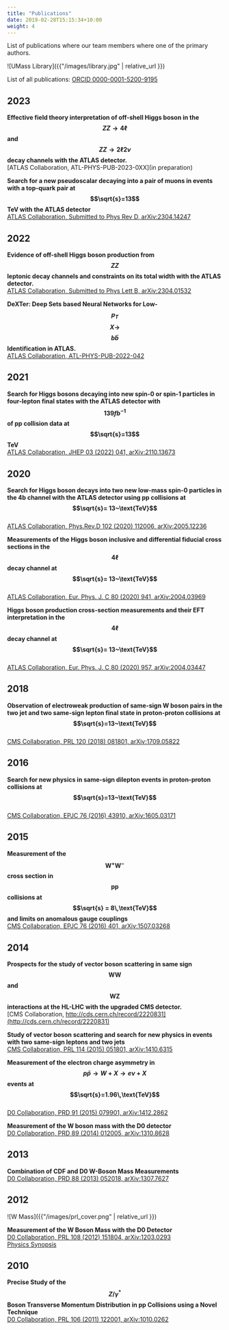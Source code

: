 ```yaml
---
title: "Publications"
date: 2019-02-28T15:15:34+10:00
weight: 4
---
```


List of publications where our team members where one of the primary authors.

![UMass Library]({{"/images/library.jpg" | relative_url }})

List of all publications: [ORCID 0000-0001-5200-9195](https://inspirehep.net/authors/1065979?ui-citation-summary=true)

## 2023

**Effective field theory interpretation of off-shell Higgs boson in the $$ZZ\rightarrow 4\ell$$ and $$ZZ\rightarrow 2\ell 2\nu$$ decay channels with the ATLAS detector.**<br>
[ATLAS Collaboration, ATL-PHYS-PUB-2023-0XX](in preparation)

**Search for a new pseudoscalar decaying into a pair of muons in events with a top-quark pair at $$\sqrt{s}=13$$ TeV with the ATLAS detector**<br>
[ATLAS Collaboration, Submitted to Phys Rev D, arXiv:2304.14247](https://arxiv.org/abs/2304.14247)

## 2022

**Evidence of off-shell Higgs boson production from $$ZZ$$ leptonic decay channels and constraints on its total width with the ATLAS detector.**<br>
[ATLAS Collaboration, Submitted to Phys Lett B, arXiv:2304.01532](https://arxiv.org/abs/2304.01532)

**DeXTer: Deep Sets based Neural Networks for Low-$$p_{T}$$ $$X \rightarrow $$ $$b\bar{b}$$ Identification in ATLAS.**<br>
[ATLAS Collaboration, ATL-PHYS-PUB-2022-042](https://cds.cern.ch/record/2825434)

## 2021

**Search for Higgs bosons decaying into new spin-0 or spin-1 particles in four-lepton final states with the ATLAS detector with $$139 fb^{-1}$$ of pp collision data at $$\sqrt{s}=13$$ TeV**<br>
[ATLAS Collaboration, JHEP 03 (2022) 041, arXiv:2110.13673](https://arxiv.org/abs/2110.13673)

## 2020

**Search for Higgs boson decays into two new low-mass spin-0 particles in the 4b channel with the ATLAS detector using pp collisions at $$\sqrt{s}= 13~\text{TeV}$$**<br>
[ATLAS Collaboration, Phys.Rev.D 102 (2020) 112006, arXiv:2005.12236](https://arxiv.org/abs/2005.12236)

**Measurements of the Higgs boson inclusive and differential fiducial cross sections in the $$4\ell$$ decay channel at $$\sqrt{s}= 13~\text{TeV}$$**<br>
[ATLAS Collaboration, Eur. Phys. J. C 80 (2020) 941, arXiv:2004.03969](https://arxiv.org/abs/2004.03969)

**Higgs boson production cross-section measurements and their EFT interpretation in the $$4\ell$$ decay channel at $$\sqrt{s}= 13~\text{TeV}$$**<br>
[ATLAS Collaboration, Eur. Phys. J. C 80 (2020) 957, arXiv:2004.03447](https://arxiv.org/abs/2004.03447)

## 2018

**Observation of electroweak production of same-sign W boson pairs in the two jet and two same-sign lepton final state in proton-proton collisions at $$\sqrt{s}=13~\text{TeV}$$**<br>
[CMS Collaboration, PRL 120 (2018) 081801, arXiv:1709.05822](https://arxiv.org/abs/1709.05822)

## 2016

**Search for new physics in same-sign dilepton events in proton-proton collisions at $$\sqrt{s}=13~\text{TeV}$$**<br>
[CMS Collaboration, EPJC 76 (2016) 43910, arXiv:1605.03171](https://arxiv.org/abs/1605.03171)

## 2015

**Measurement of the $$\text{W}^+\text{W}^-$$ cross section in $$\text{pp}$$ collisions at $$\sqrt{s} = 8\,\text{TeV}$$ and limits on anomalous gauge couplings**<br>
[CMS Collaboration, EPJC 76 (2016) 401, arXiv:1507.03268](https://arxiv.org/abs/1507.03268)

## 2014

**Prospects for the study of vector boson scattering in same sign $$\text{WW}$$ and $$\text{WZ}$$ interactions at the HL-LHC with the upgraded CMS detector.**<br>
[CMS Collaboration, http://cds.cern.ch/record/2220831](http://cds.cern.ch/record/2220831)

**Study of vector boson scattering and search for new physics in events with two same-sign leptons and two jets**<br>
[CMS Collaboration, PRL 114 (2015) 051801, arXiv:1410.6315](https://arxiv.org/abs/1410.6315)

**Measurement of the electron charge asymmetry in $$p\bar{p}\to W + X \to e\nu + X$$ events at $$\sqrt{s}=1.96\,\text{TeV}$$**<br>
[D0 Collaboration, PRD 91 (2015) 079901, arXiv:1412.2862](https://arxiv.org/abs/1412.2862)

**Measurement of the W boson mass with the D0 detector**<br>
[D0 Collaboration, PRD 89 (2014) 012005, arXiv:1310.8628](https://arxiv.org/abs/1310.8628)

## 2013

**Combination of CDF and D0 W-Boson Mass Measurements**<br>
[D0 Collaboration, PRD 88 (2013) 052018, arXiv:1307.7627](https://arxiv.org/abs/1307.7627)

## 2012

![W Mass]({{"/images/prl_cover.png" | relative_url }})

**Measurement of the W Boson Mass with the D0 Detector**<br>
[D0 Collaboration, PRL 108 (2012) 151804, arXiv:1203.0293](https://arxiv.org/abs/1203.0293)<br>
[Physics Synopsis](https://physics.aps.org/articles/v5/s56)

## 2010

**Precise Study of the $$Z/\gamma^{\ast}$$ Boson Transverse Momentum Distribution in pp Collisions using a Novel Technique**<br>
[D0 Collaboration, PRL 106 (2011) 122001, arXiv:1010.0262](https://arxiv.org/abs/1010.0262)
